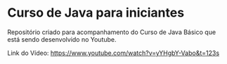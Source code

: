 # Curso de Java para iniciantes
Repositório criado para acompanhamento do Curso de Java Básico que está sendo desenvolvido no Youtube.

Link do Vídeo: https://www.youtube.com/watch?v=yYHgbY-Vabo&t=123s

